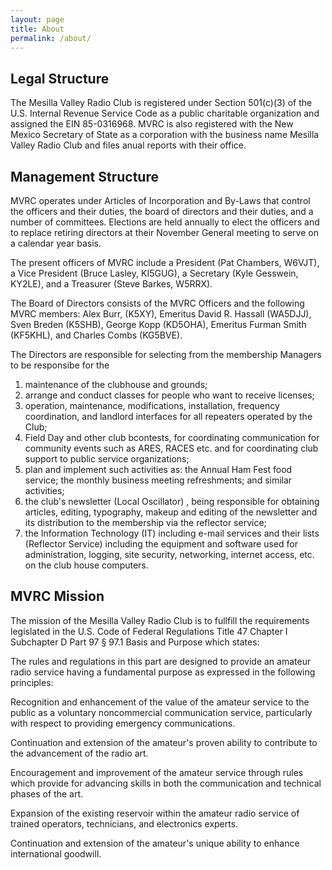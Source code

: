 ```yaml
---
layout: page
title: About
permalink: /about/
---
```


## Legal Structure

The Mesilla Valley Radio Club is registered under Section 501(c)(3) of the U.S.
Internal Revenue Service Code as a public charitable organization and assigned
the EIN 85-0316968. MVRC is also registered with the New Mexico Secretary of
State as a corporation with the business name Mesilla Valley Radio Club and
files anual reports with their office.

## Management Structure

MVRC operates under Articles of Incorporation and By-Laws that control the
officers and their duties, the board of directors and their duties, and a
number of committees. Elections are held annually to elect the officers and to
replace retiring directors at their November General meeting to serve on a
calendar year basis.

The present officers of MVRC include a President (Pat Chambers, W6VJT), a Vice
President (Bruce Lasley, KI5GUG), a Secretary (Kyle Gesswein, KY2LE), and a
Treasurer (Steve Barkes, W5RRX).

The Board of Directors consists of the MVRC Officers and the following MVRC
members: Alex Burr, (K5XY), Emeritus David R. Hassall (WA5DJJ), Sven Breden
(K5SHB), George Kopp (KD5OHA), Emeritus Furman Smith (KF5KHL), and Charles
Combs (KG5BVE).

The Directors are responsible for selecting from the membership Managers to be
responsibe for the
 1) maintenance of the clubhouse and grounds;
 2) arrange and conduct classes for people who want to receive licenses;
 3) operation, maintenance, modifications, installation, frequency coordination, and landlord interfaces for all repeaters operated by the Club;
 4) Field Day and other club bcontests, for coordinating communication for community events such as ARES, RACES etc. and for coordinating club support to public service organizations;
 5) plan and implement such activities as: the Annual Ham Fest food service; the monthly business meeting refreshments; and similar activities;
 6) the club's newsletter (Local Oscillator) , being responsible for obtaining articles, editing, typography, makeup and editing of the newsletter and its distribution to the membership via the reflector service;
 7) the Information Technology (IT) including e-mail services and their lists (Reflector Service) including the equipment and software used for administration, logging, site security, networking, internet access, etc. on the club house computers.

## MVRC Mission

The mission of the Mesilla Valley Radio Club is to fullfill the requirements
legislated in the U.S. Code of Federal Regulations Title 47 Chapter I
Subchapter D Part 97 § 97.1 Basis and Purpose which states:

The rules and regulations in this part are designed to provide an amateur radio
service having a fundamental purpose as expressed in the following principles:

Recognition and enhancement of the value of the amateur service to the public
as a voluntary noncommercial communication service, particularly with respect
to providing emergency communications.

Continuation and extension of the amateur's proven ability to contribute to the
advancement of the radio art.

Encouragement and improvement of the amateur service through rules which
provide for advancing skills in both the communication and technical phases of
the art.

Expansion of the existing reservoir within the amateur radio service of trained
operators, technicians, and electronics experts.

Continuation and extension of the amateur's unique ability to enhance
international goodwill.
